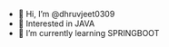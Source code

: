 - 👋 Hi, I’m @dhruvjeet0309
- 👀 Interested in JAVA
- 🌱 I’m currently learning SPRINGBOOT


<!---
dhruvjeet0309/dhruvjeet0309 is a ✨ special ✨ repository because its `README.md` (this file) appears on your GitHub profile.
You can click the Preview link to take a look at your changes.
--->

